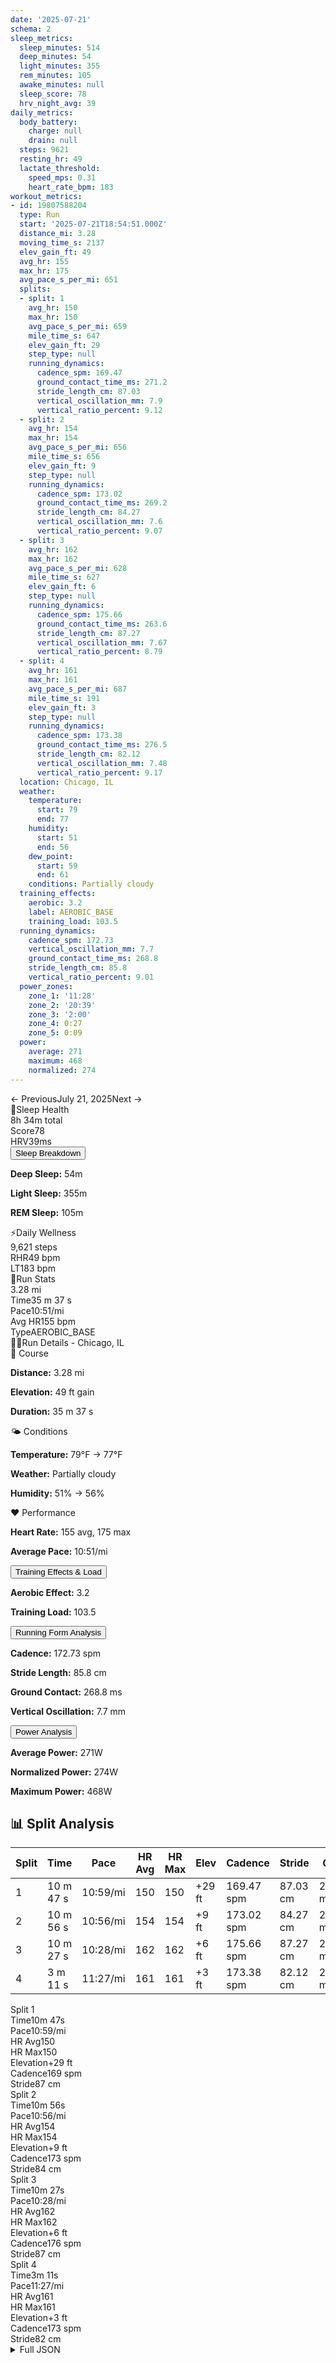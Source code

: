 ```yaml
---
date: '2025-07-21'
schema: 2
sleep_metrics:
  sleep_minutes: 514
  deep_minutes: 54
  light_minutes: 355
  rem_minutes: 105
  awake_minutes: null
  sleep_score: 78
  hrv_night_avg: 39
daily_metrics:
  body_battery:
    charge: null
    drain: null
  steps: 9621
  resting_hr: 49
  lactate_threshold:
    speed_mps: 0.31
    heart_rate_bpm: 183
workout_metrics:
- id: 19807588204
  type: Run
  start: '2025-07-21T18:54:51.000Z'
  distance_mi: 3.28
  moving_time_s: 2137
  elev_gain_ft: 49
  avg_hr: 155
  max_hr: 175
  avg_pace_s_per_mi: 651
  splits:
  - split: 1
    avg_hr: 150
    max_hr: 150
    avg_pace_s_per_mi: 659
    mile_time_s: 647
    elev_gain_ft: 29
    step_type: null
    running_dynamics:
      cadence_spm: 169.47
      ground_contact_time_ms: 271.2
      stride_length_cm: 87.03
      vertical_oscillation_mm: 7.9
      vertical_ratio_percent: 9.12
  - split: 2
    avg_hr: 154
    max_hr: 154
    avg_pace_s_per_mi: 656
    mile_time_s: 656
    elev_gain_ft: 9
    step_type: null
    running_dynamics:
      cadence_spm: 173.02
      ground_contact_time_ms: 269.2
      stride_length_cm: 84.27
      vertical_oscillation_mm: 7.6
      vertical_ratio_percent: 9.07
  - split: 3
    avg_hr: 162
    max_hr: 162
    avg_pace_s_per_mi: 628
    mile_time_s: 627
    elev_gain_ft: 6
    step_type: null
    running_dynamics:
      cadence_spm: 175.66
      ground_contact_time_ms: 263.6
      stride_length_cm: 87.27
      vertical_oscillation_mm: 7.67
      vertical_ratio_percent: 8.79
  - split: 4
    avg_hr: 161
    max_hr: 161
    avg_pace_s_per_mi: 687
    mile_time_s: 191
    elev_gain_ft: 3
    step_type: null
    running_dynamics:
      cadence_spm: 173.38
      ground_contact_time_ms: 276.5
      stride_length_cm: 82.12
      vertical_oscillation_mm: 7.48
      vertical_ratio_percent: 9.17
  location: Chicago, IL
  weather:
    temperature:
      start: 79
      end: 77
    humidity:
      start: 51
      end: 56
    dew_point:
      start: 59
      end: 61
    conditions: Partially cloudy
  training_effects:
    aerobic: 3.2
    label: AEROBIC_BASE
    training_load: 103.5
  running_dynamics:
    cadence_spm: 172.73
    vertical_oscillation_mm: 7.7
    ground_contact_time_ms: 268.8
    stride_length_cm: 85.8
    vertical_ratio_percent: 9.01
  power_zones:
    zone_1: '11:28'
    zone_2: '20:39'
    zone_3: '2:00'
    zone_4: 0:27
    zone_5: 0:09
  power:
    average: 271
    maximum: 468
    normalized: 274
---
```



<link rel="stylesheet" href="../../../training-data.css">

<div class="navigation-bar"><span class="nav-disabled">← Previous</span><span class="nav-current">July 21, 2025</span><span class="nav-disabled">Next →</span></div>

<div class="card-container">
<div class="metric-card sleep-card">
<div class="card-header"><span class="card-emoji">🛌</span>Sleep Health</div>
<div class="metric-primary">8h 34m total</div>
<div class="metric-grid">
<div class="metric-item"><span class="metric-label">Score</span><span class="metric-value">78</span></div>
<div class="metric-item"><span class="metric-label">HRV</span><span class="metric-value">39ms</span></div>
</div>
<button class="collapsible">Sleep Breakdown</button>
<div class="collapsible-content">
<p><strong>Deep Sleep:</strong> 54m</p>
<p><strong>Light Sleep:</strong> 355m</p>
<p><strong>REM Sleep:</strong> 105m</p>
</div>
</div>
<div class="metric-card wellness-card">
<div class="card-header"><span class="card-emoji">⚡</span>Daily Wellness</div>
<div class="metric-primary">9,621 steps</div>
<div class="metric-grid"><div class="metric-item"><span class="metric-label">RHR</span><span class="metric-value">49 bpm</span></div><div class="metric-item"><span class="metric-label">LT</span><span class="metric-value">183 bpm</span></div></div>
</div>
<div class="metric-card workout-card">
<div class="card-header"><span class="card-emoji">🏃</span>Run Stats</div>
<div class="metric-primary">3.28 mi</div>
<div class="metric-list"><div class="metric-item-full"><span class="metric-label">Time</span><span class="metric-value">35 m 37 s</span></div><div class="metric-item-full"><span class="metric-label">Pace</span><span class="metric-value">10:51/mi</span></div><div class="metric-item-full"><span class="metric-label">Avg HR</span><span class="metric-value">155 bpm</span></div><div class="metric-item-full"><span class="metric-label">Type</span><span class="metric-value">AEROBIC_BASE</span></div></div>
</div>
<div class="workout-detail-card">
<div class="card-header"><span class="card-emoji">🏃‍♂️</span>Run Details - Chicago, IL</div>
<div class="workout-sections">
<div class="workout-section">
<div class="section-title">📍 Course</div>
<p><strong>Distance:</strong> 3.28 mi</p>
<p><strong>Elevation:</strong> 49 ft gain</p>
<p><strong>Duration:</strong> 35 m 37 s</p>
</div>
<div class="workout-section">
<div class="section-title">🌤️ Conditions</div>
<p><strong>Temperature:</strong> 79°F → 77°F</p>
<p><strong>Weather:</strong> Partially cloudy</p>
<p><strong>Humidity:</strong> 51% → 56%</p>
</div>
<div class="workout-section">
<div class="section-title">❤️ Performance</div>
<p><strong>Heart Rate:</strong> 155 avg, 175 max</p>
<p><strong>Average Pace:</strong> 10:51/mi</p>
</div>
</div>
<button class="collapsible">Training Effects & Load</button>
<div class="collapsible-content">
<p><strong>Aerobic Effect:</strong> 3.2</p>
<p><strong>Training Load:</strong> 103.5</p>
</div>
<button class="collapsible">Running Form Analysis</button>
<div class="collapsible-content">
<p><strong>Cadence:</strong> 172.73 spm</p>
<p><strong>Stride Length:</strong> 85.8 cm</p>
<p><strong>Ground Contact:</strong> 268.8 ms</p>
<p><strong>Vertical Oscillation:</strong> 7.7 mm</p>
</div>
<button class="collapsible">Power Analysis</button>
<div class="collapsible-content">
<p><strong>Average Power:</strong> 271W</p>
<p><strong>Normalized Power:</strong> 274W</p>
<p><strong>Maximum Power:</strong> 468W</p>
</div>
</div>
<div class="splits-section">
<h2>📊 Split Analysis</h2>
<div class="table-container">
<table class="splits-table"><thead><tr><th>Split</th><th>Time</th><th>Pace</th><th>HR Avg</th><th>HR Max</th><th>Elev</th><th>Cadence</th><th>Stride</th><th>GCT</th><th>VO</th></tr></thead><tbody><tr><td>1</td><td>10 m 47 s</td><td>10:59/mi</td><td>150</td><td>150</td><td>+29 ft</td><td>169.47 spm</td><td>87.03 cm</td><td>271.2 ms</td><td>7.9 mm</td></tr><tr><td>2</td><td>10 m 56 s</td><td>10:56/mi</td><td>154</td><td>154</td><td>+9 ft</td><td>173.02 spm</td><td>84.27 cm</td><td>269.2 ms</td><td>7.6 mm</td></tr><tr><td>3</td><td>10 m 27 s</td><td>10:28/mi</td><td>162</td><td>162</td><td>+6 ft</td><td>175.66 spm</td><td>87.27 cm</td><td>263.6 ms</td><td>7.67 mm</td></tr><tr><td>4</td><td>3 m 11 s</td><td>11:27/mi</td><td>161</td><td>161</td><td>+3 ft</td><td>173.38 spm</td><td>82.12 cm</td><td>276.5 ms</td><td>7.48 mm</td></tr></tbody></table>
<div class="mobile-splits"><div class="mobile-split-card"><div class="mobile-split-header">Split 1</div><div class="mobile-split-row"><span class="mobile-split-label">Time</span><span class="mobile-split-value">10m 47s</span></div><div class="mobile-split-row"><span class="mobile-split-label">Pace</span><span class="mobile-split-value">10:59/mi</span></div><div class="mobile-split-row"><span class="mobile-split-label">HR Avg</span><span class="mobile-split-value">150</span></div><div class="mobile-split-row"><span class="mobile-split-label">HR Max</span><span class="mobile-split-value">150</span></div><div class="mobile-split-row"><span class="mobile-split-label">Elevation</span><span class="mobile-split-value">+29 ft</span></div><div class="mobile-split-row"><span class="mobile-split-label">Cadence</span><span class="mobile-split-value">169 spm</span></div><div class="mobile-split-row"><span class="mobile-split-label">Stride</span><span class="mobile-split-value">87 cm</span></div></div><div class="mobile-split-card"><div class="mobile-split-header">Split 2</div><div class="mobile-split-row"><span class="mobile-split-label">Time</span><span class="mobile-split-value">10m 56s</span></div><div class="mobile-split-row"><span class="mobile-split-label">Pace</span><span class="mobile-split-value">10:56/mi</span></div><div class="mobile-split-row"><span class="mobile-split-label">HR Avg</span><span class="mobile-split-value">154</span></div><div class="mobile-split-row"><span class="mobile-split-label">HR Max</span><span class="mobile-split-value">154</span></div><div class="mobile-split-row"><span class="mobile-split-label">Elevation</span><span class="mobile-split-value">+9 ft</span></div><div class="mobile-split-row"><span class="mobile-split-label">Cadence</span><span class="mobile-split-value">173 spm</span></div><div class="mobile-split-row"><span class="mobile-split-label">Stride</span><span class="mobile-split-value">84 cm</span></div></div><div class="mobile-split-card"><div class="mobile-split-header">Split 3</div><div class="mobile-split-row"><span class="mobile-split-label">Time</span><span class="mobile-split-value">10m 27s</span></div><div class="mobile-split-row"><span class="mobile-split-label">Pace</span><span class="mobile-split-value">10:28/mi</span></div><div class="mobile-split-row"><span class="mobile-split-label">HR Avg</span><span class="mobile-split-value">162</span></div><div class="mobile-split-row"><span class="mobile-split-label">HR Max</span><span class="mobile-split-value">162</span></div><div class="mobile-split-row"><span class="mobile-split-label">Elevation</span><span class="mobile-split-value">+6 ft</span></div><div class="mobile-split-row"><span class="mobile-split-label">Cadence</span><span class="mobile-split-value">176 spm</span></div><div class="mobile-split-row"><span class="mobile-split-label">Stride</span><span class="mobile-split-value">87 cm</span></div></div><div class="mobile-split-card"><div class="mobile-split-header">Split 4</div><div class="mobile-split-row"><span class="mobile-split-label">Time</span><span class="mobile-split-value">3m 11s</span></div><div class="mobile-split-row"><span class="mobile-split-label">Pace</span><span class="mobile-split-value">11:27/mi</span></div><div class="mobile-split-row"><span class="mobile-split-label">HR Avg</span><span class="mobile-split-value">161</span></div><div class="mobile-split-row"><span class="mobile-split-label">HR Max</span><span class="mobile-split-value">161</span></div><div class="mobile-split-row"><span class="mobile-split-label">Elevation</span><span class="mobile-split-value">+3 ft</span></div><div class="mobile-split-row"><span class="mobile-split-label">Cadence</span><span class="mobile-split-value">173 spm</span></div><div class="mobile-split-row"><span class="mobile-split-label">Stride</span><span class="mobile-split-value">82 cm</span></div></div></div>
</div>
</div>
</div>

<script>
document.addEventListener('DOMContentLoaded', function() {
    var coll = document.getElementsByClassName("collapsible");
    var i;

    for (i = 0; i < coll.length; i++) {
        coll[i].addEventListener("click", function() {
            this.classList.toggle("active");
            var content = this.nextElementSibling;
            if (content.style.maxHeight){
                content.style.maxHeight = null;
            } else {
                content.style.maxHeight = content.scrollHeight + "px";
            } 
        });
    }
});
</script>

<details>
<summary>Full JSON</summary>

```json
{
  "date": "2025-07-21",
  "schema": 2,
  "sleep_metrics": {
    "sleep_minutes": 514,
    "deep_minutes": 54,
    "light_minutes": 355,
    "rem_minutes": 105,
    "awake_minutes": null,
    "sleep_score": 78,
    "hrv_night_avg": 39
  },
  "daily_metrics": {
    "body_battery": {
      "charge": null,
      "drain": null
    },
    "steps": 9621,
    "resting_hr": 49,
    "lactate_threshold": {
      "speed_mps": 0.31,
      "heart_rate_bpm": 183
    }
  },
  "workout_metrics": [
    {
      "id": 19807588204,
      "type": "Run",
      "start": "2025-07-21T18:54:51.000Z",
      "distance_mi": 3.28,
      "moving_time_s": 2137,
      "elev_gain_ft": 49,
      "avg_hr": 155,
      "max_hr": 175,
      "avg_pace_s_per_mi": 651,
      "splits": [
        {
          "split": 1,
          "avg_hr": 150,
          "max_hr": 150,
          "avg_pace_s_per_mi": 659,
          "mile_time_s": 647,
          "elev_gain_ft": 29,
          "step_type": null,
          "running_dynamics": {
            "cadence_spm": 169.47,
            "ground_contact_time_ms": 271.2,
            "stride_length_cm": 87.03,
            "vertical_oscillation_mm": 7.9,
            "vertical_ratio_percent": 9.12
          }
        },
        {
          "split": 2,
          "avg_hr": 154,
          "max_hr": 154,
          "avg_pace_s_per_mi": 656,
          "mile_time_s": 656,
          "elev_gain_ft": 9,
          "step_type": null,
          "running_dynamics": {
            "cadence_spm": 173.02,
            "ground_contact_time_ms": 269.2,
            "stride_length_cm": 84.27,
            "vertical_oscillation_mm": 7.6,
            "vertical_ratio_percent": 9.07
          }
        },
        {
          "split": 3,
          "avg_hr": 162,
          "max_hr": 162,
          "avg_pace_s_per_mi": 628,
          "mile_time_s": 627,
          "elev_gain_ft": 6,
          "step_type": null,
          "running_dynamics": {
            "cadence_spm": 175.66,
            "ground_contact_time_ms": 263.6,
            "stride_length_cm": 87.27,
            "vertical_oscillation_mm": 7.67,
            "vertical_ratio_percent": 8.79
          }
        },
        {
          "split": 4,
          "avg_hr": 161,
          "max_hr": 161,
          "avg_pace_s_per_mi": 687,
          "mile_time_s": 191,
          "elev_gain_ft": 3,
          "step_type": null,
          "running_dynamics": {
            "cadence_spm": 173.38,
            "ground_contact_time_ms": 276.5,
            "stride_length_cm": 82.12,
            "vertical_oscillation_mm": 7.48,
            "vertical_ratio_percent": 9.17
          }
        }
      ],
      "location": "Chicago, IL",
      "weather": {
        "temperature": {
          "start": 79,
          "end": 77
        },
        "humidity": {
          "start": 51,
          "end": 56
        },
        "dew_point": {
          "start": 59,
          "end": 61
        },
        "conditions": "Partially cloudy"
      },
      "training_effects": {
        "aerobic": 3.2,
        "label": "AEROBIC_BASE",
        "training_load": 103.5
      },
      "running_dynamics": {
        "cadence_spm": 172.73,
        "vertical_oscillation_mm": 7.7,
        "ground_contact_time_ms": 268.8,
        "stride_length_cm": 85.8,
        "vertical_ratio_percent": 9.01
      },
      "power_zones": {
        "zone_1": "11:28",
        "zone_2": "20:39",
        "zone_3": "2:00",
        "zone_4": "0:27",
        "zone_5": "0:09"
      },
      "power": {
        "average": 271,
        "maximum": 468,
        "normalized": 274
      }
    }
  ]
}
```
</details>
